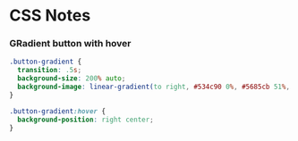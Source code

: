 # CSS Notes

### GRadient button with hover
```css
.button-gradient {
  transition: .5s;
  background-size: 200% auto;
  background-image: linear-gradient(to right, #534c90 0%, #5685cb 51%, #534c90 100%);
}

.button-gradient:hover {
  background-position: right center;
}
````
